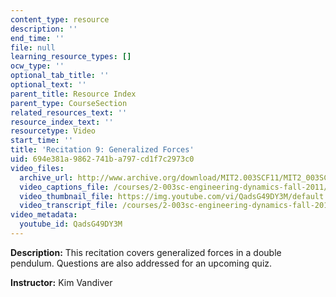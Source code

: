```yaml
---
content_type: resource
description: ''
end_time: ''
file: null
learning_resource_types: []
ocw_type: ''
optional_tab_title: ''
optional_text: ''
parent_title: Resource Index
parent_type: CourseSection
related_resources_text: ''
resource_index_text: ''
resourcetype: Video
start_time: ''
title: 'Recitation 9: Generalized Forces'
uid: 694e381a-9862-741b-a797-cd1f7c2973c0
video_files:
  archive_url: http://www.archive.org/download/MIT2.003SCF11/MIT2_003SCF11_rec09_300k.mp4
  video_captions_file: /courses/2-003sc-engineering-dynamics-fall-2011/439420099bb9527a8a5ee6ff131adcbc_QadsG49DY3M.vtt
  video_thumbnail_file: https://img.youtube.com/vi/QadsG49DY3M/default.jpg
  video_transcript_file: /courses/2-003sc-engineering-dynamics-fall-2011/febf3a7eae598ae33da71b1173e2040c_QadsG49DY3M.pdf
video_metadata:
  youtube_id: QadsG49DY3M
---
```


**Description:** This recitation covers generalized forces in a double pendulum. Questions are also addressed for an upcoming quiz.

**Instructor:** Kim Vandiver



